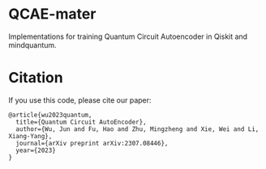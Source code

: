 # QCAE-mater
Implementations for training Quantum Circuit Autoencoder in Qiskit and mindquantum.

# Citation
If you use this code, please cite our paper:
```
@article{wu2023quantum,
  title={Quantum Circuit AutoEncoder},
  author={Wu, Jun and Fu, Hao and Zhu, Mingzheng and Xie, Wei and Li, Xiang-Yang},
  journal={arXiv preprint arXiv:2307.08446},
  year={2023}
}
```
